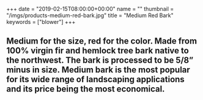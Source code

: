 +++
date = "2019-02-15T08:00:00+00:00"
name = ""
thumbnail = "/imgs/products-medium-red-bark.jpg"
title = "Medium Red Bark"
keywords = ["blower"]
+++
## Medium for the size, red for the color. Made from 100% virgin fir and hemlock tree bark native to the northwest. The bark is processed to be 5/8” minus in size.  Medium bark is the most popular for its wide range of landscaping applications and its price being the most economical.
